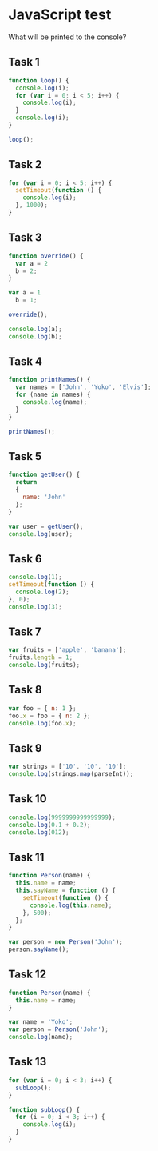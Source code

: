 # JavaScript test

What will be printed to the console?

## Task 1
```javascript
function loop() {
  console.log(i);
  for (var i = 0; i < 5; i++) {
    console.log(i);
  }
  console.log(i);
}

loop();
```

## Task 2
```javascript
for (var i = 0; i < 5; i++) {
  setTimeout(function () {
    console.log(i);
  }, 1000);
}
```

## Task 3
```javascript
function override() {
  var a = 2
  b = 2;
}

var a = 1
  b = 1;

override();

console.log(a);
console.log(b);
```

## Task 4
```javascript
function printNames() {
  var names = ['John', 'Yoko', 'Elvis'];
  for (name in names) {
    console.log(name);
  }
}

printNames();
```

## Task 5
```javascript
function getUser() {
  return
  {
    name: 'John'
  };
}

var user = getUser();
console.log(user);
```

## Task 6
```javascript
console.log(1);
setTimeout(function () {
  console.log(2);
}, 0);
console.log(3); 
```

## Task 7
```javascript
var fruits = ['apple', 'banana'];
fruits.length = 1;
console.log(fruits);
```

## Task 8
```javascript
var foo = { n: 1 };
foo.x = foo = { n: 2 };
console.log(foo.x);
```

## Task 9
```javascript
var strings = ['10', '10', '10'];
console.log(strings.map(parseInt));
```

## Task 10
```javascript
console.log(9999999999999999);
console.log(0.1 + 0.2);
console.log(012);
```

## Task 11
```javascript
function Person(name) {
  this.name = name;
  this.sayName = function () {
    setTimeout(function () {
      console.log(this.name);
    }, 500);
  };
}

var person = new Person('John');
person.sayName();
```

## Task 12
```javascript
function Person(name) {
  this.name = name;
}

var name = 'Yoko';
var person = Person('John');
console.log(name);
```

## Task 13
```javascript
for (var i = 0; i < 3; i++) {
  subLoop();
}

function subLoop() {
  for (i = 0; i < 3; i++) {
    console.log(i);
  }
}
```
